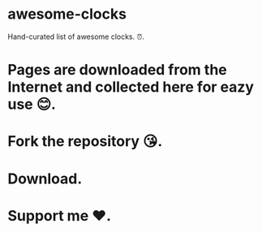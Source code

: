 # awesome-clocks
Hand-curated list of awesome clocks. ⏰.

# Pages are downloaded from the Internet and collected here for eazy use 😊. 
# Fork the repository 😘.
# Download.
# Support me ❤️. 
